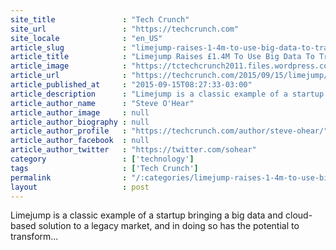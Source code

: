 ```yaml
---
site_title               : "Tech Crunch"
site_url                 : "https://techcrunch.com"
site_locale              : "en_US"
article_slug             : "limejump-raises-1-4m-to-use-big-data-to-transform-u-k-energy-market"
article_title            : "Limejump Raises £1.4M To Use Big Data To Transform U.K. Energy Market"
article_image            : "https://tctechcrunch2011.files.wordpress.com/2015/09/limejump-large-300dpi-245.jpg?w=764&h=400&crop=1"
article_url              : "https://techcrunch.com/2015/09/15/limejump/"
article_published_at     : "2015-09-15T08:27:33-03:00"
article_description      : "Limejump is a classic example of a startup bringing a big data and cloud-based solution to a legacy market, and in doing so has the potential to transform..."
article_author_name      : "Steve O'Hear"
article_author_image     : null
article_author_biography : null
article_author_profile   : "https://techcrunch.com/author/steve-ohear/"
article_author_facebook  : null
article_author_twitter   : "https://twitter.com/sohear"
category                 : ['technology']
tags                     : ['Tech Crunch']
permalink                : "/:categories/limejump-raises-1-4m-to-use-big-data-to-transform-u-k-energy-market/"
layout                   : post
---
```


Limejump is a classic example of a startup bringing a big data and cloud-based solution to a legacy market, and in doing so has the potential to transform...
